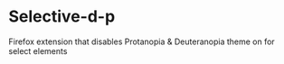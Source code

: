 # Selective-d-p

Firefox extension that disables Protanopia & Deuteranopia theme on for select elements
